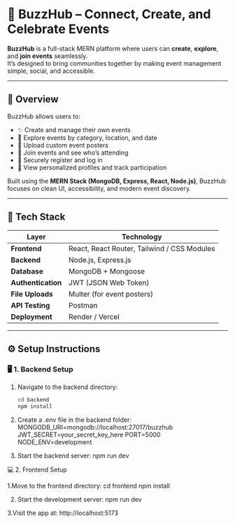 # 🌟 BuzzHub – Connect, Create, and Celebrate Events

**BuzzHub** is a full-stack MERN platform where users can **create**, **explore**, and **join events** seamlessly.  
It’s designed to bring communities together by making event management simple, social, and accessible.

---

## 🚀 Overview

BuzzHub allows users to:
- ✨ Create and manage their own events
- 📍 Explore events by category, location, and date
- 🧊 Upload custom event posters
- 👥 Join events and see who’s attending
- 🔐 Securely register and log in
- 🧾 View personalized profiles and track participation

Built using the **MERN Stack (MongoDB, Express, React, Node.js)**, BuzzHub focuses on clean UI, accessibility, and modern event discovery.

---

## 🧩 Tech Stack

| Layer | Technology |
|-------|-------------|
| **Frontend** | React, React Router, Tailwind / CSS Modules |
| **Backend** | Node.js, Express.js |
| **Database** | MongoDB + Mongoose |
| **Authentication** | JWT (JSON Web Token) |
| **File Uploads** | Multer (for event posters) |
| **API Testing** | Postman |
| **Deployment** | Render / Vercel |

---

## ⚙️ Setup Instructions

### 🖥️ 1. Backend Setup

1. Navigate to the backend directory:
   ```bash
   cd backend
   npm install

2. Create a .env file in the backend folder:
    MONGODB_URI=mongodb://localhost:27017/buzzhub
    JWT_SECRET=your_secret_key_here
    PORT=5000
    NODE_ENV=development


3. Start the backend server:
   npm run dev

💻 2. Frontend Setup

1.Move to the frontend directory:
    cd frontend
    npm install

2. Start the development server:
    npm run dev


3.Visit the app at:
   http://localhost:5173

